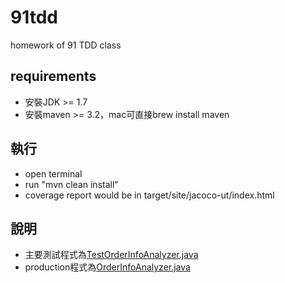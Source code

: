 # 91tdd
homework of 91 TDD class
## requirements
* 安裝JDK >= 1.7
* 安裝maven >= 3.2，mac可直接brew install maven

## 執行
* open terminal
* run "mvn clean install"
* coverage report would be in target/site/jacoco-ut/index.html

## 說明
* 主要測試程式為[TestOrderInfoAnalyzer.java](src/main/test/tw/monsta/tdd91/day1/TestOrderInfoAnalyzer.java)
* production程式為[OrderInfoAnalyzer.java](src/main/java/tw/monsta/tdd91/day1/OrderInfoAnalyzer.java)
